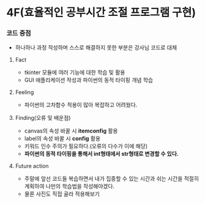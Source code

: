 # 4F(효율적인 공부시간 조절 프로그램 구현)
### 코드 중점
- 하나하나 과정 작성하며 스스로 해결하지 못한 부분은 강사님 코드로 대체


1) Fact
    - tkinter 모듈에 여러 기능에 대한 학습 및 활용 
    - GUI 애플리케이션 작성과 파이썬의 동적 타이핑 개념 학습
 
2) Feeling
    - 파이썬의 고차함수 적용이 많아 복잡하고 어려웠다.
   
3) Finding(오류 및 배운점)
    - canvas의 속성 바꿀 시 **itemconfig** 활용
    - label의 속성 바꿀 시 **config** 활용
    - 키워드 인수 주의가 필요하다.(오류의 다수가 이에 해당)
    - **파이썬의 동적 타이핑을 통해서 int형태에서 str형태로 변경할 수 있다.**
   
4) Future action
    - 주말에 앞선 코드들 복습하면서 내가 집중할 수 있는 시간과 쉬는 시간을 적절히 계획하여 나만의 학습법을 작성해야겠다.
    - 물론 사진도 직접 골라 적용해보기

